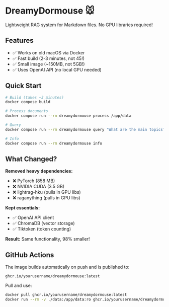 # DreamyDormouse 🐭

Lightweight RAG system for Markdown files. No GPU libraries required!

## Features

- ✅ Works on old macOS via Docker
- ✅ Fast build (2-3 minutes, not 45!)
- ✅ Small image (~150MB, not 5GB!)
- ✅ Uses OpenAI API (no local GPU needed)

## Quick Start
```bash
# Build (takes ~3 minutes)
docker compose build

# Process documents
docker compose run --rm dreamydormouse process /app/data

# Query
docker compose run --rm dreamydormouse query "What are the main topics?"

# Info
docker compose run --rm dreamydormouse info
```

## What Changed?

**Removed heavy dependencies:**
- ❌ PyTorch (858 MB)
- ❌ NVIDIA CUDA (3.5 GB)  
- ❌ lightrag-hku (pulls in GPU libs)
- ❌ raganything (pulls in GPU libs)

**Kept essentials:**
- ✅ OpenAI API client
- ✅ ChromaDB (vector storage)
- ✅ Tiktoken (token counting)

**Result:** Same functionality, 98% smaller!

## GitHub Actions

The image builds automatically on push and is published to:
```
ghcr.io/yourusername/dreamydormouse:latest
```

Pull and use:
```bash
docker pull ghcr.io/yourusername/dreamydormouse:latest
docker run --rm -v ./data:/app/data:ro ghcr.io/yourusername/dreamydormouse:latest process /app/data
```
